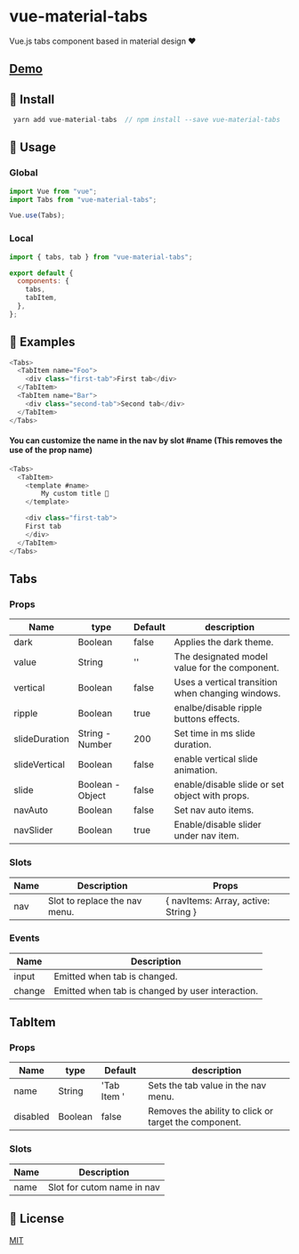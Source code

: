 # vue-material-tabs

Vue.js tabs component based in material design ❤

## [Demo](https://vue-material-tabs.vercel.app/)

## 🚚 Install

```c
 yarn add vue-material-tabs  // npm install --save vue-material-tabs
```

## 🚀 Usage

### Global

```javascript
import Vue from "vue";
import Tabs from "vue-material-tabs";

Vue.use(Tabs);
```

### Local

```javascript
import { tabs, tab } from "vue-material-tabs";

export default {
  components: {
    tabs,
    tabItem,
  },
};
```

## 📌 Examples

```javascript
<Tabs>
  <TabItem name="Foo">
    <div class="first-tab">First tab</div>
  </TabItem>
  <TabItem name="Bar">
    <div class="second-tab">Second tab</div>
  </TabItem>
</Tabs>
```

#### You can customize the name in the nav by slot #name (This removes the use of the prop name)

```javascript
<Tabs>
  <TabItem>
    <template #name>
        My custom title 🍉
    </template>

    <div class="first-tab">
    First tab
    </div>
  </TabItem>
</Tabs>
```

## Tabs

### Props

| Name          | type             | Default | description                                       |
| ------------- | ---------------- | ------- | ------------------------------------------------- |
| dark          | Boolean          | false   | Applies the dark theme.                           |
| value         | String           | ''      | The designated model value for the component.     |
| vertical      | Boolean          | false   | Uses a vertical transition when changing windows. |
| ripple        | Boolean          | true    | enalbe/disable ripple buttons effects.            |
| slideDuration | String - Number  | 200     | Set time in ms slide duration.                    |
| slideVertical | Boolean          | false   | enable vertical slide animation.                  |
| slide         | Boolean - Object | false   | enable/disable slide or set object with props.    |
| navAuto       | Boolean          | false   | Set nav auto items.                               |
| navSlider     | Boolean          | true    | Enable/disable slider under nav item.             |

### Slots

| Name | Description                   | Props                               |
| ---- | ----------------------------- | ----------------------------------- |
| nav  | Slot to replace the nav menu. | { navItems: Array, active: String } |

### Events

| Name   | Description                                      |
| ------ | ------------------------------------------------ |
| input  | Emitted when tab is changed.                     |
| change | Emitted when tab is changed by user interaction. |

## TabItem

### Props

| Name     | type    | Default     | description                                           |
| -------- | ------- | ----------- | ----------------------------------------------------- |
| name     | String  | 'Tab Item ' | Sets the tab value in the nav menu.                   |
| disabled | Boolean | false       | Removes the ability to click or target the component. |

### Slots

| Name | Description                |
| ---- | -------------------------- |
| name | Slot for cutom name in nav |

## 🔖 License

[MIT](https://github.com/jairoblatt/vue-material-tabs/blob/main/LICENSE)
